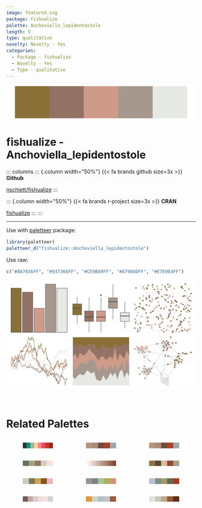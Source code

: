 ```yaml
---
image: featured.svg
package: fishualize
palette: Anchoviella_lepidentostole
length: 5
type: qualitative
novelty: Novelty - Yes
categories:
  - Package - fishualize
  - Novelty - Yes
  - Type - qualitative
---
```


![](featured.svg)

# fishualize - Anchoviella_lepidentostole 

::: columns
::: {.column width="50%"}
{{< fa brands github size=3x >}}
**Github**

[nschiett/fishualize](https://github.com/nschiett/fishualize)
:::

::: {.column width="50%"}
{{< fa brands r-project size=3x >}}
**CRAN**

[fishualize](https://CRAN.R-project.org/package=fishualize)
:::
:::

<hr> 

Use with [paletteer](https://emilhvitfeldt.github.io/paletteer/) package:

```r
library(paletteer)
paletteer_d("fishualize::Anchoviella_lepidentostole")
```

Use raw:

```r
c("#8A7036FF", "#937366FF", "#CE9B89FF", "#A7988DFF", "#E7E9E4FF")
``` 

![](examples.png) 

<br>

# Related Palettes

<div class="list" style="display: grid; grid-template-columns: auto auto auto;"> <figure class="figure">
<a href="../../awtools/a_palette/"> <img src="../../awtools/a_palette/featured.svg" style="width: 100%;" class="figure-img"></a>
</figure> <figure class="figure">
<a href="../../ButterflyColors/hamadryas_feronia/"> <img src="../../ButterflyColors/hamadryas_feronia/featured.svg" style="width: 100%;" class="figure-img"></a>
</figure> <figure class="figure">
<a href="../../ButterflyColors/hamadryas_feronia/"> <img src="../../ButterflyColors/hamadryas_feronia/featured.svg" style="width: 100%;" class="figure-img"></a>
</figure> <figure class="figure">
<a href="../../lisa/AlbrechtDurer/"> <img src="../../lisa/AlbrechtDurer/featured.svg" style="width: 100%;" class="figure-img"></a>
</figure> <figure class="figure">
<a href="../../Redmonder/sPBIOr/"> <img src="../../Redmonder/sPBIOr/featured.svg" style="width: 100%;" class="figure-img"></a>
</figure> <figure class="figure">
<a href="../../vangogh/Shoes/"> <img src="../../vangogh/Shoes/featured.svg" style="width: 100%;" class="figure-img"></a>
</figure> <figure class="figure">
<a href="../../fishualize/Oncorhynchus_mykiss/"> <img src="../../fishualize/Oncorhynchus_mykiss/featured.svg" style="width: 100%;" class="figure-img"></a>
</figure> <figure class="figure">
<a href="../../fishualize/Oncorhynchus_tshawytscha/"> <img src="../../fishualize/Oncorhynchus_tshawytscha/featured.svg" style="width: 100%;" class="figure-img"></a>
</figure> <figure class="figure">
<a href="../../lisa/PieterBruegel/"> <img src="../../lisa/PieterBruegel/featured.svg" style="width: 100%;" class="figure-img"></a>
</figure> <figure class="figure">
<a href="../../beyonce/X50/"> <img src="../../beyonce/X50/featured.svg" style="width: 100%;" class="figure-img"></a>
</figure> <figure class="figure">
<a href="../../nationalparkcolors/BryceCanyon/"> <img src="../../nationalparkcolors/BryceCanyon/featured.svg" style="width: 100%;" class="figure-img"></a>
</figure> <figure class="figure">
<a href="../../fishualize/Esox_lucius/"> <img src="../../fishualize/Esox_lucius/featured.svg" style="width: 100%;" class="figure-img"></a>
</figure> 
</div>
